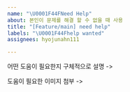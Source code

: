 ```yaml
---
name: "\U0001F44FNeed Help"
about: 본인이 문제를 해결 할 수 없을 때 사용
title: "[Feature/main] need help"
labels: "\U0001F44Fhelp wanted"
assignees: hyojunahn111

---
```


어떤 도움이 필요한지 구체적으로 설명
->

도움이 필요한 이미지 첨부
->

